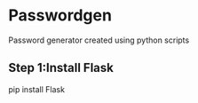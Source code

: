 # Passwordgen
Password generator created using python scripts
## Step 1:Install Flask
   pip install Flask
